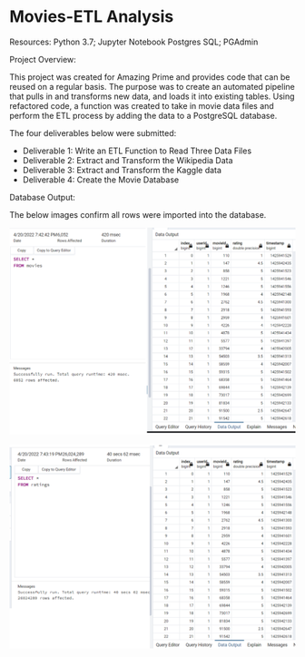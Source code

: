 # Movies-ETL Analysis

Resources:
    Python 3.7; Jupyter Notebook
    Postgres SQL; PGAdmin

Project Overview:

This project was created for Amazing Prime and provides code that can be reused on a regular basis. The purpose was to create an automated pipeline that pulls in and transforms new data, and loads it into existing tables. Using refactored code, a function was created to take in movie data files and perform the ETL process by adding the data to a PostgreSQL database.

The four deliverables below were submitted:

 - Deliverable 1: Write an ETL Function to Read Three Data Files
 - Deliverable 2: Extract and Transform the Wikipedia Data
 - Deliverable 3: Extract and Transform the Kaggle data
 - Deliverable 4: Create the Movie Database

 Database Output:

 The below images confirm all rows were imported into the database.

 !["Movies Query"](Resources/movies_query.png)


 !["Ratings Query"](Resources/ratings_query.png)